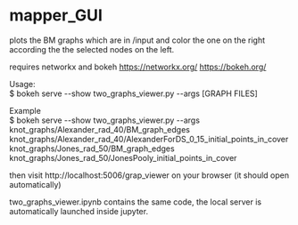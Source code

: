 # mapper_GUI

plots the BM graphs which are in /input and color the one on the right according the the selected nodes on the left.  

requires networkx and bokeh
https://networkx.org/
https://bokeh.org/

Usage:  
$ bokeh serve --show two_graphs_viewer.py --args [GRAPH FILES]  
  
Example  
$ bokeh serve --show two_graphs_viewer.py --args knot_graphs/Alexander_rad_40/BM_graph_edges knot_graphs/Alexander_rad_40/AlexanderForDS_0_15_initial_points_in_cover knot_graphs/Jones_rad_50/BM_graph_edges knot_graphs/Jones_rad_50/JonesPooly_initial_points_in_cover   

then visit http://localhost:5006/grap_viewer on your browser (it should open automatically)  


two_graphs_viewer.ipynb contains the same code, the local server is automatically launched inside jupyter.
